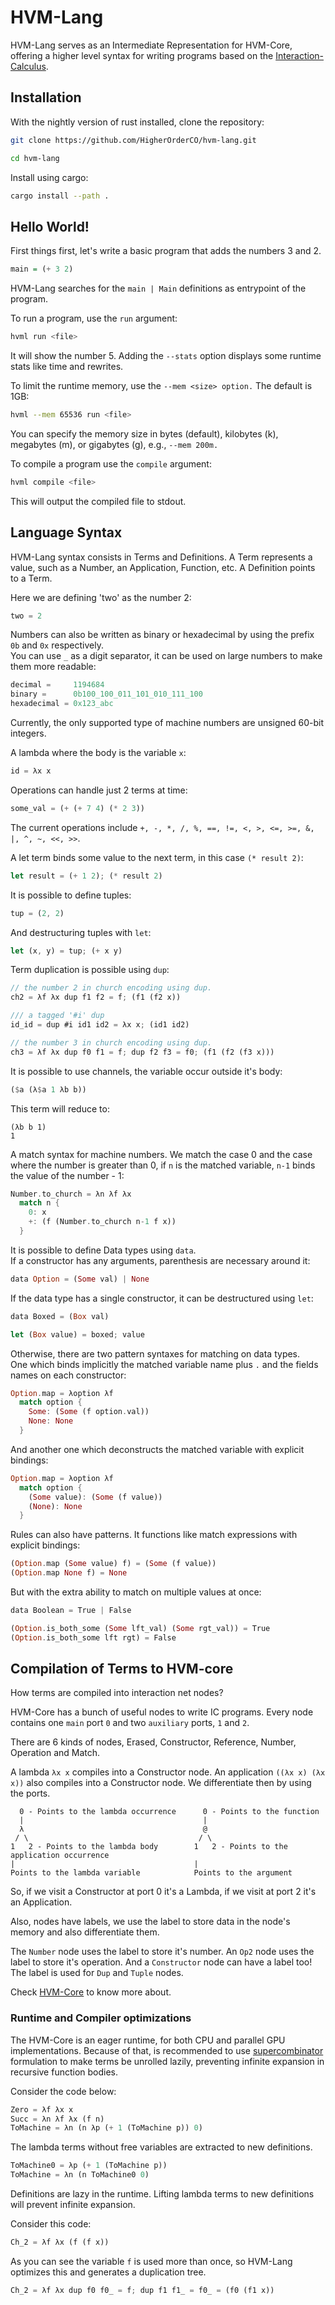 # HVM-Lang

HVM-Lang serves as an Intermediate Representation for HVM-Core, offering a higher level syntax for writing programs based on the [Interaction-Calculus](https://github.com/VictorTaelin/Interaction-Calculus#interaction-calculus).

## Installation

With the nightly version of rust installed, clone the repository:
```bash
git clone https://github.com/HigherOrderCO/hvm-lang.git

cd hvm-lang
```

Install using cargo:
```bash
cargo install --path .
```

## Hello World!

First things first, let's write a basic program that adds the numbers 3 and 2.

```hs
main = (+ 3 2)
```

HVM-Lang searches for the `main | Main` definitions as entrypoint of the program.

To run a program, use the `run` argument:
```bash
hvml run <file>
```

It will show the number 5.
Adding the `--stats` option displays some runtime stats like time and rewrites.

To limit the runtime memory, use the `--mem <size> option.` The default is 1GB:
```bash
hvml --mem 65536 run <file>
```
You can specify the memory size in bytes (default), kilobytes (k), megabytes (m), or gigabytes (g), e.g., `--mem 200m.`

To compile a program use the `compile` argument:
```bash
hvml compile <file>
```
This will output the compiled file to stdout.

## Language Syntax

HVM-Lang syntax consists in Terms and Definitions.
A Term represents a value, such as a Number, an Application, Function, etc. A Definition points to a Term.

Here we are defining 'two' as the number 2:
```rs
two = 2
```

Numbers can also be written as binary or hexadecimal by using the prefix `0b` and `0x` respectively.  
You can use `_` as a digit separator, it can be used on large numbers to make them more readable:
```rs
decimal =     1194684
binary =      0b100_100_011_101_010_111_100
hexadecimal = 0x123_abc
```

Currently, the only supported type of machine numbers are unsigned 60-bit integers.  

A lambda where the body is the variable `x`:
```rs
id = λx x
```

Operations can handle just 2 terms at time:
```rs
some_val = (+ (+ 7 4) (* 2 3))
```
The current operations include `+, -, *, /, %, ==, !=, <, >, <=, >=, &, |, ^, ~, <<, >>`.

A let term binds some value to the next term, in this case `(* result 2)`:
```rs
let result = (+ 1 2); (* result 2)
```

It is possible to define tuples:
```rs
tup = (2, 2)
```

And destructuring tuples with `let`:
```rs
let (x, y) = tup; (+ x y)
```

Term duplication is possible using `dup`:
```rs
// the number 2 in church encoding using dup.
ch2 = λf λx dup f1 f2 = f; (f1 (f2 x))

/// a tagged '#i' dup
id_id = dup #i id1 id2 = λx x; (id1 id2)

// the number 3 in church encoding using dup.
ch3 = λf λx dup f0 f1 = f; dup f2 f3 = f0; (f1 (f2 (f3 x)))
```

It is possible to use channels, the variable occur outside it's body:
```rs
($a (λ$a 1 λb b))
```
This term will reduce to:
```
(λb b 1)
1
```

A match syntax for machine numbers.
We match the case 0 and the case where the number is greater
than 0, if `n` is the matched variable, `n-1` binds the value of the number - 1:
```rs
Number.to_church = λn λf λx 
  match n {
    0: x
    +: (f (Number.to_church n-1 f x))
  }
```

It is possible to define Data types using `data`.  
If a constructor has any arguments, parenthesis are necessary around it:
```rs
data Option = (Some val) | None
```

If the data type has a single constructor, it can be destructured using `let`:
```rs
data Boxed = (Box val)

let (Box value) = boxed; value
```

Otherwise, there are two pattern syntaxes for matching on data types.  
One which binds implicitly the matched variable name plus `.` and the fields names on each constructor:

```rs
Option.map = λoption λf
  match option {
    Some: (Some (f option.val))
    None: None
  }
```

And another one which deconstructs the matched variable with explicit bindings:

```rs
Option.map = λoption λf
  match option {
    (Some value): (Some (f value))
    (None): None
  }
```

Rules can also have patterns.
It functions like match expressions with explicit bindings:

```rs
(Option.map (Some value) f) = (Some (f value))
(Option.map None f) = None
```

But with the extra ability to match on multiple values at once:

```rs
data Boolean = True | False

(Option.is_both_some (Some lft_val) (Some rgt_val)) = True
(Option.is_both_some lft rgt) = False
```

## Compilation of Terms to HVM-core

How terms are compiled into interaction net nodes?

HVM-Core has a bunch of useful nodes to write IC programs.
Every node contains one `main` port `0` and two `auxiliary` ports, `1` and `2`.

There are 6 kinds of nodes, Erased, Constructor, Reference, Number, Operation and Match.

A lambda `λx x` compiles into a Constructor node.
An application `((λx x) (λx x))` also compiles into a Constructor node.
We differentiate then by using the ports.

```
  0 - Points to the lambda occurrence      0 - Points to the function
  |                                        |
  λ                                        @
 / \                                      / \
1   2 - Points to the lambda body        1   2 - Points to the application occurrence
|                                        |
Points to the lambda variable            Points to the argument
```

So, if we visit a Constructor at port 0 it's a Lambda, if we visit at port 2 it's an Application.

Also, nodes have labels, we use the label to store data in the node's memory and also differentiate them.

The `Number` node uses the label to store it's number.
An `Op2` node uses the label to store it's operation.
And a `Constructor` node can have a label too! The label is used for `Dup` and `Tuple` nodes.

Check [HVM-Core](https://github.com/HigherOrderCO/hvm-core/tree/main#language) to know more about.

### Runtime and Compiler optimizations

The HVM-Core is an eager runtime, for both CPU and parallel GPU implementations.
Because of that, is recommended to use [supercombinator](https://en.wikipedia.org/wiki/Supercombinator) formulation to make terms be unrolled lazily, preventing infinite expansion in recursive function bodies.

Consider the code below:
```rs
Zero = λf λx x
Succ = λn λf λx (f n)
ToMachine = λn (n λp (+ 1 (ToMachine p)) 0)
```
The lambda terms without free variables are extracted to new definitions.
```rs
ToMachine0 = λp (+ 1 (ToMachine p))
ToMachine = λn (n ToMachine0 0)
```
Definitions are lazy in the runtime. Lifting lambda terms to new definitions will prevent infinite expansion.

Consider this code:
```rs
Ch_2 = λf λx (f (f x))
```
As you can see the variable `f` is used more than once, so HVM-Lang optimizes this and generates a duplication tree.
```rs
Ch_2 = λf λx dup f0 f0_ = f; dup f1 f1_ = f0_ = (f0 (f1 x))
```
